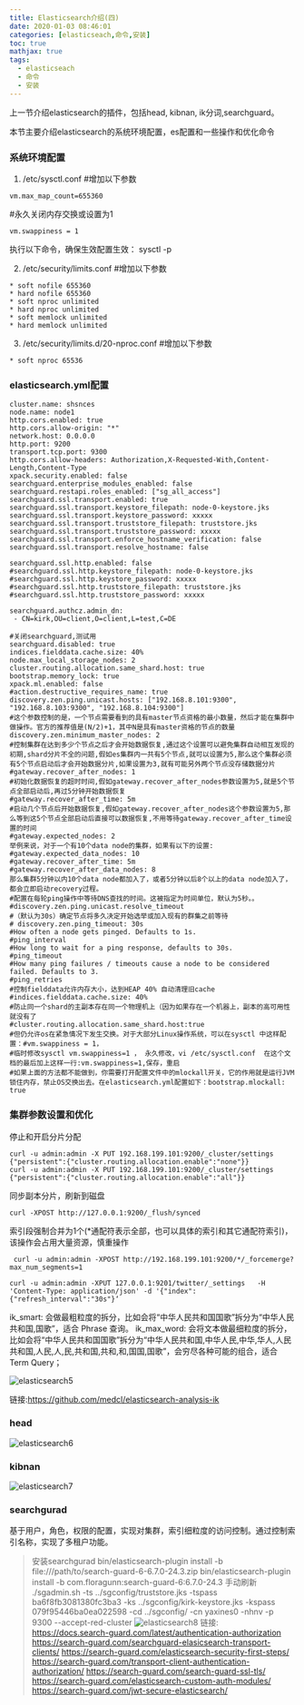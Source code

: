 ```yaml
---
title: Elasticsearch介绍(四)
date: 2020-01-03 08:46:01
categories: [elasticseach,命令,安装]
toc: true
mathjax: true
tags:
  - elasticseach
  - 命令
  - 安装
---
```


上一节介绍elasticsearch的插件，包括head, kibnan, ik分词,searchguard。

本节主要介绍elasticsearch的系统环境配置，es配置和一些操作和优化命令

<!-- more -->

### 系统环境配置
1. /etc/sysctl.conf
#增加以下参数
```
vm.max_map_count=655360
```
#永久关闭内存交换或设置为1
```
vm.swappiness = 1	
```
执行以下命令，确保生效配置生效：
sysctl -p

2. /etc/security/limits.conf
#增加以下参数
```
* soft nofile 655360
* hard nofile 655360
* soft nproc unlimited
* hard nproc unlimited
* soft memlock unlimited
* hard memlock unlimited
```
3. /etc/security/limits.d/20-nproc.conf
#增加以下参数
```
* soft nproc 65536
```

### elasticsearch.yml配置
```
cluster.name: shsnces
node.name: node1
http.cors.enabled: true 
http.cors.allow-origin: "*"
network.host: 0.0.0.0
http.port: 9200
transport.tcp.port: 9300
http.cors.allow-headers: Authorization,X-Requested-With,Content-Length,Content-Type
xpack.security.enabled: false
searchguard.enterprise_modules_enabled: false
searchguard.restapi.roles_enabled: ["sg_all_access"]
searchguard.ssl.transport.enabled: true
searchguard.ssl.transport.keystore_filepath: node-0-keystore.jks
searchguard.ssl.transport.keystore_password: xxxxx
searchguard.ssl.transport.truststore_filepath: truststore.jks
searchguard.ssl.transport.truststore_password: xxxxx
searchguard.ssl.transport.enforce_hostname_verification: false
searchguard.ssl.transport.resolve_hostname: false

searchguard.ssl.http.enabled: false
#searchguard.ssl.http.keystore_filepath: node-0-keystore.jks
#searchguard.ssl.http.keystore_password: xxxxx
#searchguard.ssl.http.truststore_filepath: truststore.jks
#searchguard.ssl.http.truststore_password: xxxxx

searchguard.authcz.admin_dn:
 - CN=kirk,OU=client,O=client,L=test,C=DE

#关闭searchguard,测试用
searchguard.disabled: true
indices.fielddata.cache.size: 40%
node.max_local_storage_nodes: 2
cluster.routing.allocation.same_shard.host: true
bootstrap.memory_lock: true
xpack.ml.enabled: false
#action.destructive_requires_name: true
discovery.zen.ping.unicast.hosts: ["192.168.8.101:9300", "192.168.8.103:9300", "192.168.8.104:9300"]  
#这个参数控制的是，一个节点需要看到的具有master节点资格的最小数量，然后才能在集群中做操作。官方的推荐值是(N/2)+1，其中N是具有master资格的节点的数量
discovery.zen.minimum_master_nodes: 2 
#控制集群在达到多少个节点之后才会开始数据恢复,通过这个设置可以避免集群自动相互发现的初期,shard分片不全的问题,假如es集群内一共有5个节点,就可以设置为5,那么这个集群必须有5个节点启动后才会开始数据分片,如果设置为3,就有可能另外两个节点没存储数据分片
#gateway.recover_after_nodes: 1
#初始化数据恢复的超时时间,假如gateway.recover_after_nodes参数设置为5,就是5个节点全部启动后,再过5分钟开始数据恢复
#gateway.recover_after_time: 5m
#启动几个节点后开始数据恢复,假如gateway.recover_after_nodes这个参数设置为5,那么等到这5个节点全部启动后直接可以数据恢复,不用等待gateway.recover_after_time设置的时间
#gateway.expected_nodes: 2
举例来说，对于一个有10个data node的集群，如果有以下的设置:
#gateway.expected_data_nodes: 10
#gateway.recover_after_time: 5m
#gateway.recover_after_data_nodes: 8
那么集群5分钟以内10个data node都加入了，或者5分钟以后8个以上的data node加入了，都会立即启动recovery过程。
#配置在每轮ping操作中等待DNS查找的时间。这被指定为时间单位，默认为5秒。。
#discovery.zen.ping.unicast.resolve_timeout
#（默认为30s）确定节点将多久决定开始选举或加入现有的群集之前等待
# discovery.zen.ping_timeout: 30s
#How often a node gets pinged. Defaults to 1s.
#ping_interval
#How long to wait for a ping response, defaults to 30s.
#ping_timeout
#How many ping failures / timeouts cause a node to be considered failed. Defaults to 3.
#ping_retries
#控制fielddata允许内存大小，达到HEAP 40% 自动清理旧cache
#indices.fielddata.cache.size: 40%
#防止同一个shard的主副本存在同一个物理机上（因为如果存在一个机器上，副本的高可用性就没有了
#cluster.routing.allocation.same_shard.host:true
#但仍允许os在紧急情况下发生交换。对于大部分Linux操作系统，可以在sysctl 中这样配置：#vm.swappiness = 1，
#临时修改sysctl vm.swappiness=1 ， 永久修改，vi /etc/sysctl.conf  在这个文档的最后加上这样一行:vm.swappiness=1,保存，重启
#如果上面的方法都不能做到，你需要打开配置文件中的mlockall开关，它的作用就是运行JVM锁住内存，禁止OS交换出去。在elasticsearch.yml配置如下：bootstrap.mlockall: true
```

### 集群参数设置和优化
停止和开启分片分配
```
curl -u admin:admin -X PUT 192.168.199.101:9200/_cluster/settings {"persistent":{"cluster.routing.allocation.enable":"none"}}
curl -u admin:admin -X PUT 192.168.199.101:9200/_cluster/settings {"persistent":{"cluster.routing.allocation.enable":"all"}}
```
同步副本分片，刷新到磁盘
```
curl -XPOST http://127.0.0.1:9200/_flush/synced
```
索引段强制合并为1个(*通配符表示全部，也可以具体的索引和其它通配符索引)，该操作会占用大量资源，慎重操作
```
 curl -u admin:admin -XPOST http://192.168.199.101:9200/*/_forcemerge?max_num_segments=1
```

```
curl -u admin:admin -XPUT 127.0.0.1:9201/twitter/_settings   -H 'Content-Type: application/json' -d '{"index":{"refresh_interval":"30s"}‘
```
 ik_smart: 会做最粗粒度的拆分，比如会将“中华人民共和国国歌”拆分为“中华人民共和国,国歌”，适合 Phrase 查询。
ik_max_word: 会将文本做最细粒度的拆分，比如会将“中华人民共和国国歌”拆分为“中华人民共和国,中华人民,中华,华人,人民共和国,人民,人,民,共和国,共和,和,国国,国歌”，会穷尽各种可能的组合，适合 Term Query；

![elasticsearch5](/images/elasticsearch5.png)

链接:https://github.com/medcl/elasticsearch-analysis-ik

### head
![elasticsearch6](/images/elasticsearch6.png)

### kibnan
![elasticsearch7](/images/elasticsearch7.png)

### searchgurad
基于用户，角色，权限的配置，实现对集群，索引细粒度的访问控制。通过控制索引名称，实现了多租户功能。
> 安装searchgurad
bin/elasticsearch-plugin install -b file:///path/to/search-guard-6-6.7.0-24.3.zip
bin/elasticsearch-plugin install -b com.floragunn:search-guard-6:6.7.0-24.3
> 手动刷新
./sgadmin.sh -ts ../sgconfig/truststore.jks -tspass ba6f8fb3081380fc3ba3 -ks ../sgconfig/kirk-keystore.jks -kspass 079f95446ba0ea022598 -cd ../sgconfig/ -cn yaxines0 -nhnv -p 9300 --accept-red-cluster
![elasticsearch8](/images/elasticsearch8.png)
链接:
https://docs.search-guard.com/latest/authentication-authorization
https://search-guard.com/searchguard-elasicsearch-transport-clients/
https://search-guard.com/elasticsearch-security-first-steps/
https://search-guard.com/transport-client-authentication-authorization/
https://search-guard.com/search-guard-ssl-tls/
https://search-guard.com/elasticsearch-custom-auth-modules/
https://search-guard.com/jwt-secure-elasticsearch/